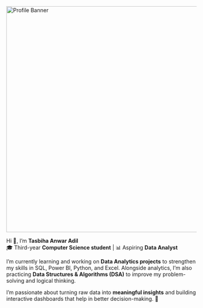<img width="2000" height="600" alt="Profile Banner" src="https://github.com/user-attachments/assets/82d3985c-a2cb-4cbb-bfba-1cb3a4f0494b" />


Hi 👋, I’m **Tasbiha Anwar Adil**  
🎓 Third-year **Computer Science student** | 📊 Aspiring **Data Analyst**

I’m currently learning and working on **Data Analytics projects** to strengthen my skills in SQL, Power BI, Python, and Excel. Alongside analytics, I’m also practicing **Data Structures & Algorithms (DSA)** to improve my problem-solving and logical thinking.  

I’m passionate about turning raw data into **meaningful insights** and building interactive dashboards that help in better decision-making. 🚀

